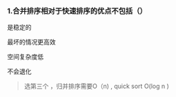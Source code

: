 ###  1.合并排序相对于快速排序的优点不包括（）

是稳定的

最坏的情况更高效

空间复杂度低

不会退化

> 选第三个 ，归并排序需要O（n) , quick sort O(log n )


